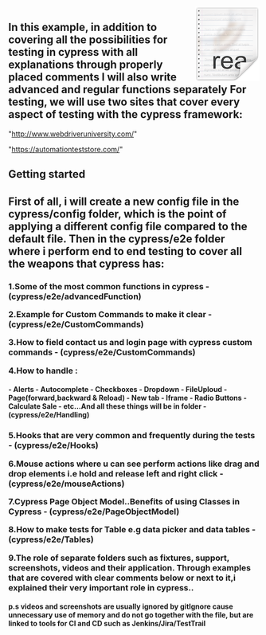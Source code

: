 <img src="icon.png" align="right" />
<h2>In this example, in addition to covering all the possibilities for testing in cypress with all explanations through properly placed comments
I will also write advanced and regular functions separately
For testing, we will use two sites that cover every aspect of testing with the cypress framework:</h2>

"http://www.webdriveruniversity.com/"

"https://automationteststore.com/"

## Getting started
<h2>
First of all, i will create a new config file in the cypress/config folder, which is the point of applying a different config file compared to the default file.
Then in the cypress/e2e folder where i perform end to end testing to cover all the weapons that cypress has:
</h2>

<h3>
1.Some of the most common functions in cypress - <b>(cypress/e2e/advancedFunction)</b>

2.Example for Custom Commands to make it clear - <b>(cypress/e2e/CustomCommands)</b>

3.How to field contact us and login page with cypress custom commands - <b>(cypress/e2e/CustomCommands)</b>

4.How to handle :
</h3>

<h4>
- Alerts
- Autocomplete
- Checkboxes
- Dropdown
- FileUploud
- Page(forward,backward & Reload)
- New tab
- Iframe
- Radio Buttons
- Calculate Sale
- etc...And all these things will be in folder - (<b>cypress/e2e/Handling)</b></h4>
<h3>
5.Hooks that are very common and frequently during the tests - <b>(cypress/e2e/Hooks)</b>

6.Mouse actions where u can see perform actions like drag and drop elements i.e hold and release left and right click - <b>(cypress/e2e/mouseActions)</b>

7.Cypress Page Object Model..Benefits of using Classes in Cypress - <b>(cypress/e2e/PageObjectModel)</b>

8.How to make tests for Table e.g data picker and data tables - <b>(cypress/e2e/Tables)</b>


9.The role of separate folders such as fixtures, support, screenshots, videos and their application.
Through examples that are covered with clear comments below or next to it,i explained their very important role in cypress..
</h3>
<h4>
p.s videos and screenshots are usually ignored by gitIgnore cause unnecessary use of memory and do not go together with the file, 
but are linked to tools for CI and CD such as Jenkins/Jira/TestTrail</h4>
